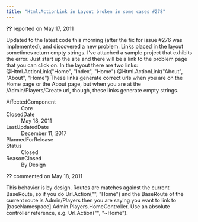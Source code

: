 ```yaml
---
title: "Html.ActionLink in Layout broken in some cases #278"
---
```

<div class="issue-report"><div class="issue-header"><b>??</b> reported on <time datetime="2011-05-17T09:14:40.02-07:00" title="2011-05-17T09:14:40.02-07:00">May 17, 2011</time></div><div class="issue-message" markdown="1">

Updated to the latest code this morning (after the fix for issue #276 was implemented), and discovered a new problem.  Links placed in the layout sometimes return empty strings.  I've attached a sample project that exhibits the error.  Just start up the site and there will be a link to the problem page that you can click on.&#xD;
&#xD;
In the layout there are two links:&#xD;
@Html.ActionLink("Home", "Index", "Home")&#xD;
@Html.ActionLink("About", "About", "Home")&#xD;
&#xD;
These links generate correct urls when you are on the Home page or the About page, but when you are at the /Admin/Players/Create url, though, these links generate empty strings.

</div><div class="issue-footer"><dl><dt>AffectedComponent</dt><dd>Core</dd><dt>ClosedDate</dt><dd><time datetime="2011-05-18T08:42:27.853-07:00" title="2011-05-18T08:42:27.853-07:00">May 18, 2011</time></dd><dt>LastUpdatedDate</dt><dd><time datetime="2017-12-11T02:15:56.247-08:00" title="2017-12-11T02:15:56.247-08:00">December 11, 2017</time></dd><dt>PlannedForRelease</dt><dd></dd><dt>Status</dt><dd>Closed</dd><dt>ReasonClosed</dt><dd>By Design</dd></dl></div></div><div id="comment-77659" class="issue-comment"><div class="issue-header"><b>??</b> commented on <time datetime="2011-05-18T08:40:54.377-07:00" title="2011-05-18T08:40:54.377-07:00">May 18, 2011</time></div><div class="issue-message" markdown="1">

This behavior is by design. Routes are matches against the current BaseRoute, so if you do Url.Action("", "Home") and the BaseRoute of the current route is Admin/Players then you are saying you want to link to [baseNamespace].Admin.Players.HomeController. Use an absolute controller reference, e.g. Url.Action("", "~Home").

</div></div>
